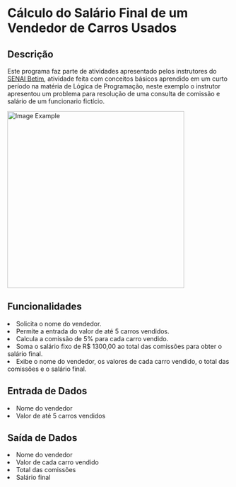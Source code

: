 <h1>Cálculo do Salário Final de um Vendedor de Carros Usados </h1>


<h2>Descrição</h2>
<p></p>Este programa faz parte de atividades apresentado pelos instrutores do <a href="https://www.fiemg.com.br/unidades/senai-betim-maria-madalena-nogueira/">SENAI Betim</a>, atividade feita com conceitos básicos aprendido em um curto período na matéria de Lógica de Programação, neste exemplo o instrutor apresentou um problema para resolução de uma consulta de comissão e salário de um funcionario fictício.</p>

<img src="../.github/example.png" alt="Image Example" width="400px">

<h2>Funcionalidades</h2>

<li>Solicita o nome do vendedor.
<li>Permite a entrada do valor de até 5 carros vendidos.
<li>Calcula a comissão de 5% para cada carro vendido.
<li>Soma o salário fixo de R$ 1300,00 ao total das comissões para obter o salário final.
<li>Exibe o nome do vendedor, os valores de cada carro vendido, o total das comissões e o salário final.

<h2>Entrada de Dados</h2>

<li>Nome do vendedor
<li>Valor de até 5 carros vendidos

<h2>Saída de Dados</h2>

<li>Nome do vendedor
<li>Valor de cada carro vendido
<li>Total das comissões
<li>Salário final
